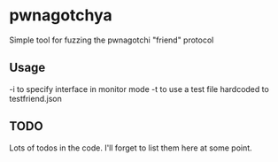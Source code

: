 # pwnagotchya
Simple tool for fuzzing the pwnagotchi "friend" protocol

## Usage
-i to specify interface in monitor mode
-t to use a test file hardcoded to testfriend.json

## TODO
Lots of todos in the code. I'll forget to list them here at some point.
